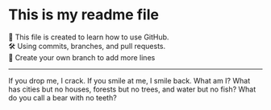 # This is my readme file

🚀 This file is created to learn how to use GitHub.  
🛠️ Using commits, branches, and pull requests.  
🌿 Create your own branch to add more lines

---

If you drop me, I crack. If you smile at me, I smile back. What am I?
What has cities but no houses, forests but no trees, and water but no fish?
What do you call a bear with no teeth?
